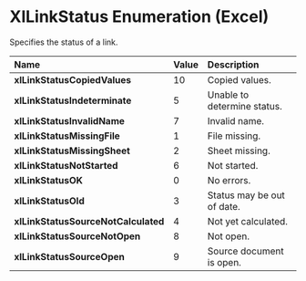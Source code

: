 
# XlLinkStatus Enumeration (Excel)

Specifies the status of a link.



|**Name**|**Value**|**Description**|
|:-----|:-----|:-----|
|**xlLinkStatusCopiedValues**|10|Copied values.|
|**xlLinkStatusIndeterminate**|5|Unable to determine status.|
|**xlLinkStatusInvalidName**|7|Invalid name.|
|**xlLinkStatusMissingFile**|1|File missing.|
|**xlLinkStatusMissingSheet**|2|Sheet missing.|
|**xlLinkStatusNotStarted**|6|Not started.|
|**xlLinkStatusOK**|0|No errors.|
|**xlLinkStatusOld**|3|Status may be out of date.|
|**xlLinkStatusSourceNotCalculated**|4|Not yet calculated.|
|**xlLinkStatusSourceNotOpen**|8|Not open.|
|**xlLinkStatusSourceOpen**|9|Source document is open.|

